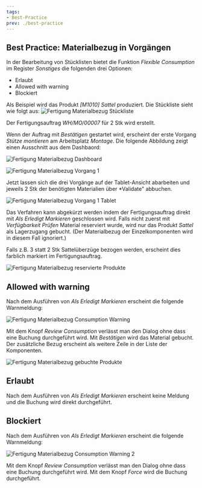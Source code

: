 ```yaml
---
tags:
- Best-Practice
prev: ./best-practice
---
```

## Best Practice: Materialbezug in Vorgängen

In der Bearbeitung von Stücklisten bietet die Funktion *Flexible Consumption* im Register *Sonstiges* die folgenden drei Optionen:
* Erlaubt
* Allowed with warning
* Blockiert

Als Beispiel wird das Produkt *[M1010] Sattel* produziert. Die Stückliste sieht wie folgt aus:
![Fertigung Materialbezug Stückliste](assets/Best%20Practice%20Materialbezug%20in%20Vorg%C3%A4ngen%20St%C3%BCckliste.png)

Der Fertigungsauftrag *WH/MO/00007* für 2 Stk wird erstellt.

Wenn der Auftrag mit *Bestätigen* gestartet wird, erscheint der erste Vorgang *Stütze montieren* am Arbeitsplatz *Montage*. Die folgende Abbildung zeigt einen Ausschnitt aus dem Dashbaord:

![Fertigung Materialbezug Dashboard](assets/Best%20Practice%20Materialbezug%20in%20Vorg%C3%A4ngen%20Dashboard.png)

![Fertigung Materialbezug Vorgang 1](assets/Best%20Practice%20Materialbezug%20in%20Vorg%C3%A4ngen%20Vorgang%201.png)

Jetzt lassen sich die drei Vorgänge auf der Tablet-Ansicht abarbeiten und jeweils 2 Stk der benötigten Materialien über *Validate" abbuchen.

![Fertigung Materialbezug Vorgang 1 Tablet](assets/Best%20Practice%20Materialbezug%20in%20Vorg%C3%A4ngen%20Vorgang%201%20Tablet.png)

Das Verfahren kann abgekürzt werden indem der Fertigungsauftrag direkt mit *Als Erledigt Markieren* geschlossen wird. Falls nicht zuerst mit *Verfügbarkeit Prüfen* Material reserviert wurde, wird nur das Produkt *Sattel* als Lagerzugang gebucht. (Der Materialbezug der Einzelkomponenten wird in diesem Fall ignoriert.)

Falls z.B. 3 statt 2 Stk Sattelüberzüge bezogen werden, erscheint dies farblich markiert im Fertigungsauftrag.

![Fertigung Materialbezug reservierte Produkte](assets/Best%20Practice%20Materialbezug%20in%20Vorg%C3%A4ngen%20reservierte%20Produkte.png)

## Allowed with warning

Nach dem Ausführen von *Als Erledigt Markieren* erscheint die folgende Warnmeldung:

![Fertigung Materialbezug Consumption Warning](assets/Best%20Practice%20Materialbezug%20in%20Vorg%C3%A4ngen%20Consumption%20Warning.png)

Mit dem Knopf *Review Consumption* verlässt man den Dialog ohne dass eine Buchung durchgeführt wird. Mit *Bestätigen* wird das Material gebucht. Der zusätzliche Bezug erscheint als weitere Zeile in der Liste der Komponenten.

![Fertigung Materialbezug gebuchte Produkte](assets/Best%20Practice%20Materialbezug%20in%20Vorg%C3%A4ngen%20gebuchte%20Produkte.png)

## Erlaubt

Nach dem Ausführen von *Als Erledigt Markieren* erscheint keine Meldung und die Buchung wird direkt durchgeführt.

## Blockiert

Nach dem Ausführen von *Als Erledigt Markieren* erscheint die folgende Warnmeldung:

![Fertigung Materialbezug Consumption Warning 2](assets/Best%20Practice%20Materialbezug%20in%20Vorg%C3%A4ngen%20Consumption%20Warning%202.png)

Mit dem Knopf *Review Consumption* verlässt man den Dialog ohne dass eine Buchung durchgeführt wird. 
Mit dem Knopf *Force* wird die Buchung durchgeführt.
